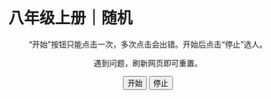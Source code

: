 # 八年级上册｜随机

<script>
function myFunction() {
    document.getElementById("demo").innerHTML = "<button type=\"button\" class=\"btn btn-outline-primary\" disabled>开始</button>";
}
</script>

<div style="text-align: center;">
    <p>“开始”按钮只能点击一次，多次点击会出错。开始后点击“停止”选人。</p>
    <p>遇到问题，刷新网页即可重置。</p>
    <div>
        <button class="btn btn-outline-primary" onclick="myFunction()">开始</button>
        <button class="btn btn-outline-primary">停止</button>
    </div>
    <div id="mz" style="font-size:30px;"></div>
</div>
<script>
    var arr = ['倪振云','周一轩','蔡鑫源','王子航','邱家杨','胡志宇','翁睿阳','刘祖旭','孟梁栋','杨闿成','尹泽青','梅满','韩羽樊','杨森淼','张翔文','杨昊宇','潘天佑','彭程祎','苏子轩','孙义宸','宋梓睿','李逸然','马浩东','徐浩喆','李鑫磊','王昊涵','朱凯琪','崔嘉珊','赵妙格','黄紫怡','秦子清','刘瑾润','孟佳怡','夏梓茗','李若萱①','李若萱②','张子玥','白涵乐','张宋豫','李奕萱','郝月绮','李怡霏','蔡暖爔','张雅晴','廖梓祺','温曼茜','张珂源','齐耘萱','宋怡璇','赵依萍','何若谷','郑祺','武倬萱','姜云祎'];
    var btn = document.getElementsByTagName("button");
    var mz = document.getElementById("mz");
    mz.innerHTML = arr[0];
    var timer = null;
    btn[0].onclick = function(){
        timer = setInterval(function(){
            var random = Math.round(Math.random() * arr.length);
            mz.innerHTML = arr[random];
	    }, 30)
    }
    btn[1].onclick = function(){
        clearInterval(timer);
    }
</script>

